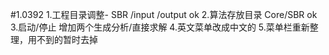 #1.0392
1.工程目录调整- SBR /input /output ok
2.算法存放目录 Core/SBR ok
3.启动/停止 增加两个生成分析/直接求解
4.英文菜单改成中文的
5.菜单栏重新整理，用不到的暂时去掉